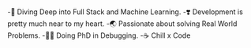 -🤿 Diving Deep into Full Stack and Machine Learning.
-❣️ Development is pretty much near to my heart.
-🌏 Passionate about solving Real World Problems.
-👨‍💻 Doing PhD in Debugging.
-☕ Chill x Code

<!---
Suryakumarkv/Suryakumarkv is a ✨ special ✨ repository because its `README.md` (this file) appears on your GitHub profile.
You can click the Preview link to take a look at your changes.
--->



